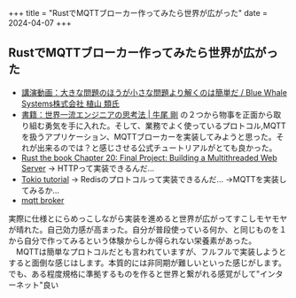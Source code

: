+++
title = "RustでMQTTブローカー作ってみたら世界が広がった"
date = 2024-04-07
+++

## RustでMQTTブローカー作ってみたら世界が広がった
- [講演動画：大きな問題のほうが小さな問題より解くのは簡単だ / Blue Whale Systems株式会社 植山 類氏](https://youtu.be/C4uKuNTMmcU?si=9muNve_fyiP5Y1IZ)
- [書籍：世界一流エンジニアの思考法 | 牛尾 剛](https://amzn.to/3VJP5Ow)
の２つから物事を正面から取り組む勇気を手に入れた。そして、業務でよく使っているプロトコル,MQTTを扱うアプリケーション、MQTTブローカーを実装してみようと思った。それが出来るのでは？と感じさせる公式チュートリアルがとても良かった。
- [Rust the book Chapter 20: Final Project: Building a Multithreaded Web Server](https://doc.rust-lang.org/book/ch20-00-final-project-a-web-server.html)
→ HTTPって実装できるんだ...
- [Tokio tutorial](https://tokio.rs/tokio/tutorial)
→ Redisのプロトコルって実装できるんだ...
→MQTTを実装してみるか...
- [mqtt broker](https://github.com/heya-naohiro/mqtt-server) 

実際に仕様とにらめっこしながら実装を進めると世界が広がってすこしモヤモヤが晴れた。自己効力感が高まった。自分が普段使っている何か、と同じものを１から自分で作ってみるという体験からしか得られない栄養素があった。
　MQTTは簡単なプロトコルだとも言われていますが、フルフルで実装しようとすると面倒な感じはします。本質的には非同期が難しいといった感じがします。でも、ある程度規格に準拠するものを作ると世界と繋がれる感覚がして"インターネット"良い